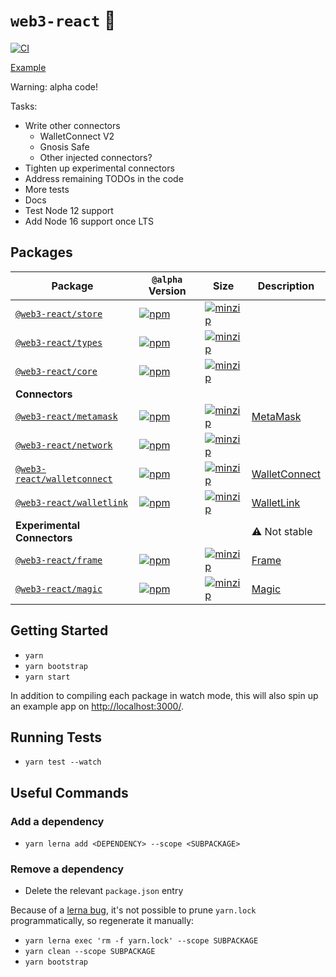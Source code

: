 # `web3-react` 🧰

[![CI](https://github.com/NoahZinsmeister/web3-react/actions/workflows/CI.yml/badge.svg?branch=main)](https://github.com/NoahZinsmeister/web3-react/actions/workflows/CI.yml)

[Example](https://web3-react-mu.vercel.app/)

Warning: alpha code!

Tasks:
- Write other connectors
  - WalletConnect V2
  - Gnosis Safe
  - Other injected connectors?
- Tighten up experimental connectors
- Address remaining TODOs in the code
- More tests
- Docs
- Test Node 12 support
- Add Node 16 support once LTS

## Packages

| Package                                               | `@alpha` Version                                                                                                                            | Size                                                                                                                                                           | Description                                 |
| ----------------------------------------------------- | ------------------------------------------------------------------------------------------------------------------------------------------- | -------------------------------------------------------------------------------------------------------------------------------------------------------------- | ------------------------------------------- |
| [`@web3-react/store`](packages/store)                 | [![npm](https://img.shields.io/npm/v/@web3-react/store/alpha.svg)](https://www.npmjs.com/package/@web3-react/store/v/alpha)                 | [![minzip](https://img.shields.io/bundlephobia/minzip/@web3-react/store/alpha.svg)](https://bundlephobia.com/result?p=@web3-react/store@alpha)                 |                                             |
| [`@web3-react/types`](packages/types)                 | [![npm](https://img.shields.io/npm/v/@web3-react/types/alpha.svg)](https://www.npmjs.com/package/@web3-react/types/v/alpha)                 | [![minzip](https://img.shields.io/bundlephobia/minzip/@web3-react/types/alpha.svg)](https://bundlephobia.com/result?p=@web3-react/types@alpha)                 |                                             |
| [`@web3-react/core`](packages/core)                   | [![npm](https://img.shields.io/npm/v/@web3-react/core/alpha.svg)](https://www.npmjs.com/package/@web3-react/core/v/alpha)                   | [![minzip](https://img.shields.io/bundlephobia/minzip/@web3-react/core/alpha.svg)](https://bundlephobia.com/result?p=@web3-react/core@alpha)                   |                                             |
| **Connectors**                                        |                                                                                                                                             |                                                                                                                                                                |                                             |
| [`@web3-react/metamask`](packages/metamask)           | [![npm](https://img.shields.io/npm/v/@web3-react/metamask/alpha.svg)](https://www.npmjs.com/package/@web3-react/metamask/v/alpha)           | [![minzip](https://img.shields.io/bundlephobia/minzip/@web3-react/metamask/alpha.svg)](https://bundlephobia.com/result?p=@web3-react/metamask@alpha)           | [MetaMask](https://metamask.io/)            |
| [`@web3-react/network`](packages/network)             | [![npm](https://img.shields.io/npm/v/@web3-react/network/alpha.svg)](https://www.npmjs.com/package/@web3-react/network/v/alpha)             | [![minzip](https://img.shields.io/bundlephobia/minzip/@web3-react/network/alpha.svg)](https://bundlephobia.com/result?p=@web3-react/network@alpha)             |                                             |
| [`@web3-react/walletconnect`](packages/walletconnect) | [![npm](https://img.shields.io/npm/v/@web3-react/walletconnect/alpha.svg)](https://www.npmjs.com/package/@web3-react/walletconnect/v/alpha) | [![minzip](https://img.shields.io/bundlephobia/minzip/@web3-react/walletconnect/alpha.svg)](https://bundlephobia.com/result?p=@web3-react/walletconnect@alpha) | [WalletConnect](https://walletconnect.org/) |
| [`@web3-react/walletlink`](packages/walletlink)       | [![npm](https://img.shields.io/npm/v/@web3-react/walletlink/alpha.svg)](https://www.npmjs.com/package/@web3-react/walletlink/v/alpha)       | [![minzip](https://img.shields.io/bundlephobia/minzip/@web3-react/walletlink/alpha.svg)](https://bundlephobia.com/result?p=@web3-react/walletlink@alpha)       | [WalletLink](https://walletlink.org/#/)     |
| **Experimental Connectors**                           |                                                                                                                                             |                                                                                                                                                                | ⚠️ Not stable                                |
| [`@web3-react/frame`](packages/frame)                 | [![npm](https://img.shields.io/npm/v/@web3-react/frame/alpha.svg)](https://www.npmjs.com/package/@web3-react/frame/v/alpha)                 | [![minzip](https://img.shields.io/bundlephobia/minzip/@web3-react/frame/alpha.svg)](https://bundlephobia.com/result?p=@web3-react/frame@alpha)                 | [Frame](https://frame.sh/)                  |
| [`@web3-react/magic`](packages/magic)                 | [![npm](https://img.shields.io/npm/v/@web3-react/magic/alpha.svg)](https://www.npmjs.com/package/@web3-react/magic/v/alpha)                 | [![minzip](https://img.shields.io/bundlephobia/minzip/@web3-react/magic/alpha.svg)](https://bundlephobia.com/result?p=@web3-react/magic@alpha)                 | [Magic](https://magic.link/)                |


## Getting Started

- `yarn`
- `yarn bootstrap`
- `yarn start`

In addition to compiling each package in watch mode, this will also spin up an example app on [http://localhost:3000/](http://localhost:3000/).

## Running Tests

- `yarn test --watch`

## Useful Commands

### Add a dependency

- `yarn lerna add <DEPENDENCY> --scope <SUBPACKAGE>`

### Remove a dependency

- Delete the relevant `package.json` entry

Because of a [lerna bug](https://github.com/lerna/lerna/issues/1883), it's not possible to prune `yarn.lock` programmatically, so regenerate it manually:

- `yarn lerna exec 'rm -f yarn.lock' --scope SUBPACKAGE`
- `yarn clean --scope SUBPACKAGE`
- `yarn bootstrap`
